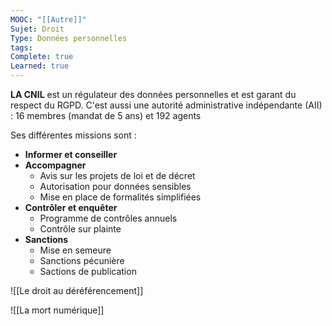 ```yaml
---
MOOC: "[[Autre]]"
Sujet: Droit
Type: Données personnelles
tags: 
Complete: true
Learned: true
---
```

**LA CNIL** est un régulateur des données personnelles et est garant du respect du RGPD. C'est aussi une autorité administrative indépendante (AII) : 16 membres (mandat de 5 ans) et 192 agents

Ses différentes missions sont :
- **Informer et conseiller**
- **Accompagner**
	- Avis sur les projets de loi et de décret
	- Autorisation pour données sensibles
	- Mise en place de formalités simplifiées
- **Contrôler et enquêter**
	- Programme de contrôles annuels
	- Contrôle sur plainte
- **Sanctions**
	- Mise en semeure
	- Sanctions pécunière
	- Sactions de publication


![[Le droit au déréférencement]]

![[La mort numérique]]